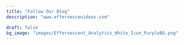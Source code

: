```yaml
---
title: "Follow Our Blog"
description: "www.effervescenideas.com"

draft: false
bg_image: "images/Effervescent_Analytics_White_Icon_PurpleBG.png"
---
```

